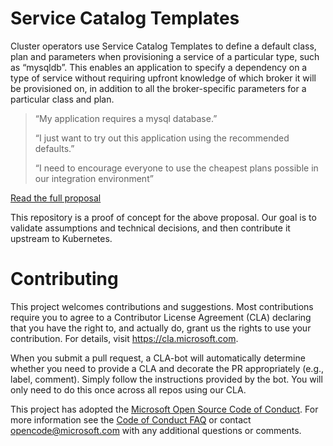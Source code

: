 # Service Catalog Templates

Cluster operators use Service Catalog Templates to define a default class, plan and parameters when provisioning a 
service of a particular type, such as “mysqldb”. This enables an application to specify a dependency on a type of 
service without requiring upfront knowledge of which broker it will be provisioned on, in addition to all the 
broker-specific parameters for a particular class and plan.

> “My application requires a mysql database.”
>
> “I just want to try out this application using the recommended defaults.”
> 
> “I need to encourage everyone to use the cheapest plans possible in our integration environment”

[Read the full proposal](https://docs.google.com/document/d/1vUxiOCKdnl47RKzeRgJ43_6eV2g95T6yM_m50Msrm3c)

This repository is a proof of concept for the above proposal. Our goal is to validate assumptions and technical 
decisions, and then contribute it upstream to Kubernetes.

# Contributing

This project welcomes contributions and suggestions.  Most contributions require you to agree to a
Contributor License Agreement (CLA) declaring that you have the right to, and actually do, grant us
the rights to use your contribution. For details, visit https://cla.microsoft.com.

When you submit a pull request, a CLA-bot will automatically determine whether you need to provide
a CLA and decorate the PR appropriately (e.g., label, comment). Simply follow the instructions
provided by the bot. You will only need to do this once across all repos using our CLA.

This project has adopted the [Microsoft Open Source Code of Conduct](https://opensource.microsoft.com/codeofconduct/).
For more information see the [Code of Conduct FAQ](https://opensource.microsoft.com/codeofconduct/faq/) or
contact [opencode@microsoft.com](mailto:opencode@microsoft.com) with any additional questions or comments.

